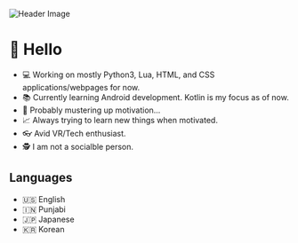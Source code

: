 ![Header Image](https://images.hdqwalls.com/wallpapers/bthumb/anime-girl-time-in-a-city-4k-v2.jpg)

# :city_sunset: <b>Hello</b>

- :computer: Working on mostly Python3, Lua, HTML, and CSS applications/webpages for now.
- :books: Currently learning Android development. Kotlin is my focus as of now.
- :bridge_at_night: Probably mustering up motivation...
- :chart_with_upwards_trend: Always trying to learn new things when motivated.
- :eyeglasses: Avid VR/Tech enthusiast.
- :detective: I am not a socialble person.

## <b>Languages</b>

- 🇺🇸 English
- 🇮🇳 Punjabi
- 🇯🇵 Japanese
- 🇰🇷 Korean

<!---
Gagykun/Gagykun is a ✨ special ✨ repository because its `README.md` (this file) appears on your GitHub profile.
You can click the Preview link to take a look at your changes.
--->
